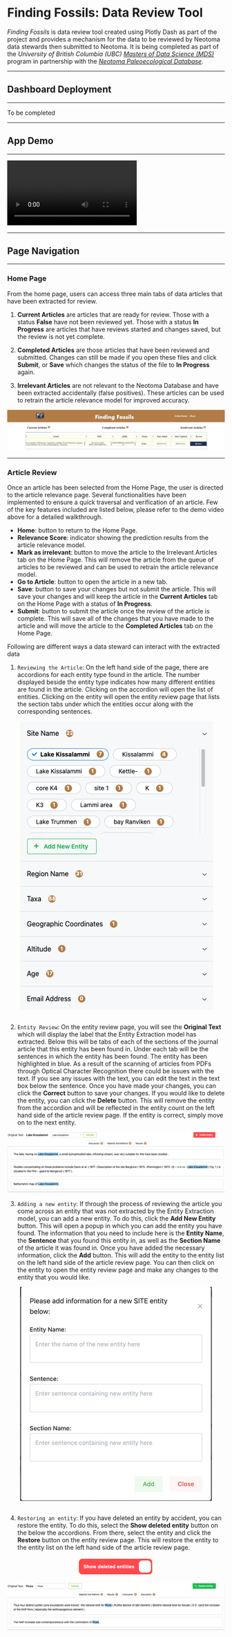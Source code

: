 # **Finding Fossils: Data Review Tool**

*Finding Fossils* is data review tool created using Plotly Dash as part of the project and provides a mechanism for the data to be reviewed by Neotoma data stewards then submitted to Neotoma. It is being completed as part of the *University of British Columbia (UBC)* [*Masters of Data Science (MDS)*](https://masterdatascience.ubc.ca/) program in partnership with the [*Neotoma Paleoecological Database*](http://neotomadb.org).

---
## **Dashboard Deployment**
---
To be completed

---
## **App Demo**
---
<video src="assets/data-review-tool-walkthrough.mp4" controls title="Title"></video>

---

## **Page Navigation**
---
### **Home Page**

From the home page, users can access three main tabs of data articles that have been extracted for review. 
1. **Current Articles** are articles that are ready for review. Those with a status **False** have not been reviewed yet. Those with a status **In Progress** are articles that have reviews started and changes saved, but the review is not yet complete.

2. **Completed Articles** are those articles that have been reviewed and submitted. Changes can still be made if you open these files and click **Submit**, or **Save** which changes the status of the file to **In Progress** again.

3. **Irrelevant Articles** are not relevant to the Neotoma Database and have been extracted accidentally (false positives). These articles can be used to retrain the article relevance model for improved accuracy.

![Home Page](assets/about_assets/home.png)

---

### **Article Review**

Once an article has been selected from the Home Page, the user is directed to the article relevance page. Several functionalities have been implemented to ensure a quick traversal and verification of an article. Few of the key features included are listed below, please refer to the demo video above for a detailed walkthrough.
- **Home**: button to return to the Home Page.
- **Relevance Score**: indicator showing the prediction results from the article relevance model.
- **Mark as irrelevant**: button to move the article to the Irrelevant Articles tab on the Home Page. This will remove the article from the queue of articles to be reviewed and can be used to retrain the article relevance model.
- **Go to Article**: button to open the article in a new tab.
- **Save**: button to save your changes but not submit the article. This will save your changes and will keep the article in the **Current Articles** tab on the Home Page with a status of **In Progress**.
- **Submit**: button to submit the article once the review of the article is complete. This will save all of the changes that you have made to the article and will move the article to the **Completed Articles** tab on the Home Page.

Following are different ways a data steward can interact with the extracted data

1. `Reviewing the Article`:
On the left hand side of the page, there are accordions for each entity type found in the article. The number displayed beside the entity type indicates how many different entities are found in the article. Clicking on the accordion will open the list of entities. Clicking on the entity will open the entity review page that lists the section tabs under which the entities occur along with the corresponding sentences.

<div style="display: flex; justify-content: center;">
  <img src="assets/about_assets/accordions.png" alt="Accordions">
</div>
<br/>

2. `Entity Review`:
On the entity review page, you will see the **Original Text** which will display the label that the Entity Extraction model has extracted. Below this will be tabs of each of the sections of the journal article that this entity has been found in. Under each tab will be the sentences in which the entity has been found. The entity has been highlighted in blue. As a result of the scanning of articles from PDFs through Optical Character Recognition there could be issues with the text. If you see any issues with the text, you can edit the text in the text box below the sentence. Once you have made your changes, you can click the **Correct** button to save your changes. If you would like to delete the entity, you can click the **Delete** button. This will remove the entity from the accordion and will be reflected in the entity count on the left hand side of the article review page. If the entity is correct, simply move on to the next entity.

![Entity Review](assets/about_assets/entity_review.png)
<br/>

3. `Adding a new entity`: 
If through the process of reviewing the article you come across an entity that was not extracted by the Entity Extraction model, you can add a new entity. To do this, click the **Add New Entity** button. This will open a popup in which you can add the entity you have found. The information that you need to include here is the **Entity Name**, the **Sentence** that you found this entity in, as well as the **Section Name** of the article it was found in. Once you have added the necessary information, click the **Add** button. This will add the entity to the entity list on the left hand side of the article review page. You can then click on the entity to open the entity review page and make any changes to the entity that you would like.

<div style="display: flex; justify-content: center;">
  <img src="assets/about_assets/new_entity.png" alt="Add New Entity">
</div>
<br/>

4. `Restoring an entity`:
If you have deleted an entity by accident, you can restore the entity. To do this, select the **Show deleted entity** button on the below the accordions. From there, select the entity and click the **Restore** button on the entity review page. This will restore the entity to the entity list on the left hand side of the article review page.

<div style="display: flex; justify-content: center;">
  <img src="assets/about_assets/deleted_toggle.png" alt="Show Deleted Entity">
</div>
<br/>

<div style="display: flex; justify-content: center;">
  <img src="assets/about_assets/restore.png" alt="Restore Entity">
</div>
<br/>
